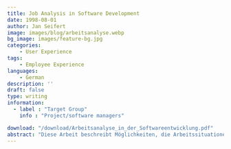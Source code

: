 ```yaml
---
title: Job Analysis in Software Development
date: 1998-08-01
author: Jan Seifert
image: images/blog/arbeitsanalyse.webp
bg_image: images/feature-bg.jpg
categories:
    - User Experience
tags:
    - Employee Experience
languages:
    - German
description: ''
draft: false
type: writing
information:
  - label : "Target Group"
    info : "Project/software managers"

download: "/download/Arbeitsanalyse_in_der_Softwareentwicklung.pdf"
abstract: "Diese Arbeit beschreibt Möglichkeiten, die Arbeitssituationen an Computerarbeitsplätzen zu analysieren. Dabei geht sie über die reine Usability hinaus. Sie betrachtet also weniger, inwiefern eine Software auf die Aufgabe zugeschnitten ist, sondern vielmehr die Qualität der Aufgaben an sich. Sie untertstützt bzw. erweitert allerdings auch die sogenannte Nutzungskontextanalyse aus der Usability ..."
---
```


